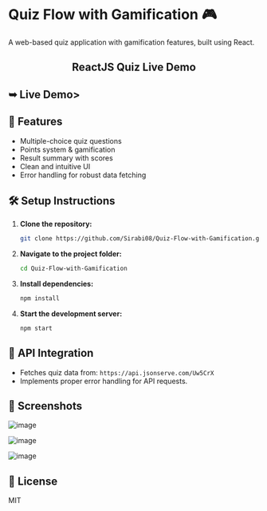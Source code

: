 # Quiz Flow with Gamification 🎮

A web-based quiz application with gamification features, built using React.

  <h2 align="center">ReactJS Quiz Live Demo</h2>

 
<h2  <a href="https://Sirabi08.github.io/Quiz-Flow-with-Gamification"><strong>➥ Live Demo</strong></a>>


## 🚀 Features
- Multiple-choice quiz questions
- Points system & gamification
- Result summary with scores
- Clean and intuitive UI
- Error handling for robust data fetching

## 🛠️ Setup Instructions

1. **Clone the repository:**
   ```sh
   git clone https://github.com/Sirabi08/Quiz-Flow-with-Gamification.git
   ```
2. **Navigate to the project folder:**
   ```sh
   cd Quiz-Flow-with-Gamification
   ```
3. **Install dependencies:**
   ```sh
   npm install
   ```
4. **Start the development server:**
   ```sh
   npm start
   ```

## 📡 API Integration
- Fetches quiz data from: `https://api.jsonserve.com/Uw5CrX`
- Implements proper error handling for API requests.

## 📸 Screenshots

![image](https://github.com/user-attachments/assets/d89419f5-92bc-4719-b0e4-8889f424aaa2)


![image](https://github.com/user-attachments/assets/0daa6721-0e18-4f4a-932f-65d88803e1f5)


![image](https://github.com/user-attachments/assets/7cd5675b-1bc8-47ca-8b9e-2a0f06f737bd)


## 📜 License
MIT

